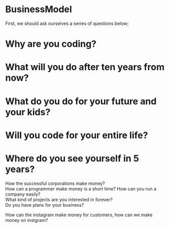 # BusinessModel
First, we should ask ourselves a series of questions below;
# Why are you coding?
# What will you do after ten years from now? 
# What do you do for your future and your kids?
# Will you code for your entire life?
# Where do you see yourself in 5 years?

How the successful corporations make money?  
How can a programmer make money is a short time? 
How can you run a company easily?  
What kind of projects are you interested in forever?  
Do you have plans for your business?  


How can the instagram make money for customers, how can we make money on instgram?





